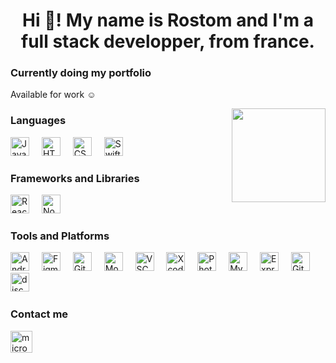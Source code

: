 <h1 align="center">Hi 👋! My name is Rostom and I'm a full stack developper, from france.</h1>

<h3>Currently doing my portfolio</h3>

<p>Available for work ☺️</p>

<img align="right" height="150" src="https://media1.tenor.com/m/DimzPZMypFcAAAAd/laptop.gif"  />

### Languages

<div align="left">
  <img src="https://cdn.jsdelivr.net/gh/devicons/devicon/icons/javascript/javascript-original.svg" height="30" alt="JavaScript logo" title="JavaScript" />
  <img width="12" />
  <img src="https://cdn.jsdelivr.net/gh/devicons/devicon/icons/html5/html5-original.svg" height="30" alt="HTML5 logo" title="HTML5" />
  <img width="12" />
  <img src="https://cdn.jsdelivr.net/gh/devicons/devicon/icons/css3/css3-original.svg" height="30" alt="CSS3 logo" title="CSS3" />
  <img width="12" />
  <img src="https://cdn.jsdelivr.net/gh/devicons/devicon/icons/swift/swift-original.svg" height="30" alt="Swift logo" title="Swift" />
</div>

### Frameworks and Libraries

<div align="left">
  <img src="https://cdn.jsdelivr.net/gh/devicons/devicon/icons/react/react-original.svg" height="30" alt="React logo" title="React" />
  <img width="12" />
  <img src="https://cdn.jsdelivr.net/gh/devicons/devicon/icons/nodejs/nodejs-original.svg" height="30" alt="Node.js logo" title="Node.js" />
</div>

### Tools and Platforms

<div align="left">
  <img src="https://cdn.jsdelivr.net/gh/devicons/devicon/icons/android/android-original.svg" height="30" alt="Android logo" title="Android" />
  <img width="12" />
  <img src="https://cdn.jsdelivr.net/gh/devicons/devicon/icons/figma/figma-original.svg" height="30" alt="Figma logo" title="Figma" />
  <img width="12" />
  <img src="https://img.icons8.com/?size=100&id=AZOZNnY73haj&format=png&color=000000" height="30" alt="GitHub logo" title="GitHub" />
  <img width="12" />
  <img src="https://cdn.jsdelivr.net/gh/devicons/devicon/icons/mongodb/mongodb-original.svg" height="30" alt="MongoDB logo" title="MongoDB" />
  <img width="12" />
  <img src="https://cdn.jsdelivr.net/gh/devicons/devicon/icons/vscode/vscode-original.svg" height="30" alt="VSCode logo" title="Visual Studio Code" />
  <img width="12" />
  <img src="https://cdn.jsdelivr.net/gh/devicons/devicon/icons/xcode/xcode-original.svg" height="30" alt="Xcode logo" title="Xcode" />
  <img width="12" />
  <img src="https://github.com/rostom44/rostom44/assets/137897611/0d7d8979-ee44-433e-a467-cf22e10732f0" height="30" alt="Photoshop logo" title="Photoshop" />
  <img width="12" />
  <img src="https://cdn.jsdelivr.net/gh/devicons/devicon/icons/mysql/mysql-original.svg" height="30" alt="MySQL logo" title="MySQL" />
  <img width="12" />
  <img src="https://w7.pngwing.com/pngs/925/447/png-transparent-express-js-node-js-javascript-mongodb-node-js-text-trademark-logo.png" height="30"   alt="Express logo" title="Express" />
  <img width="12" />
  <img src="https://cdn.jsdelivr.net/gh/devicons/devicon/icons/git/git-original.svg" height="30" alt="Git logo" title="Git" />
  <img width="12" />
  <img src="https://img.icons8.com/?size=100&id=30998&format=png&color=000000" height="30" alt="discord logo"  />
  <img width="12" />
</div>

### Contact me

<div align="left">
 <!-- <a href="https://www.linkedin.com/in/rostom-rekik/" target="_blank">
    <img src="https://img.shields.io/static/v1?message=LinkedIn&logo=linkedin&label=&color=0077B5&logoColor=white&labelColor=&style=for-the-badge" height="35" alt="linkedin logo"  />
  </a>-->
<div style="display: flex; align-items: center;">
    <a href="mailto:r.rostom@outlook.fr">
        <img src="https://img.shields.io/static/v1?message=Outlook&logo=microsoft-outlook&label=&color=0078D4&logoColor=white&labelColor=&style=for-the-badge" height="35" alt="microsoft-outlook logo" />
    </a>
</div>
</div>

###

<div align="left">
</div>
